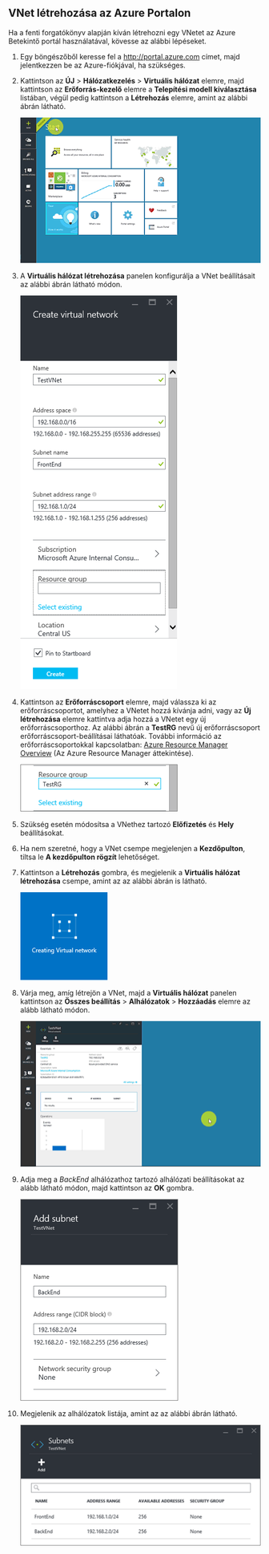 ## VNet létrehozása az Azure Portalon

Ha a fenti forgatókönyv alapján kíván létrehozni egy VNetet az Azure Betekintő portál használatával, kövesse az alábbi lépéseket.

1. Egy böngészőből keresse fel a http://portal.azure.com címet, majd jelentkezzen be az Azure-fiókjával, ha szükséges.
2. Kattintson az **ÚJ** > **Hálózatkezelés** > **Virtuális hálózat** elemre, majd kattintson az **Erőforrás-kezelő** elemre a **Telepítési modell kiválasztása** listában, végül pedig kattintson a **Létrehozás** elemre, amint az alábbi ábrán látható.

    ![VNet létrehozása az Azure Portalon](./media/virtual-networks-create-vnet-arm-pportal-include/vnet-create-arm-pportal-figure1.gif)

3. A **Virtuális hálózat létrehozása** panelen konfigurálja a VNet beállításait az alábbi ábrán látható módon.

    ![Virtuális hálózat létrehozása panel](./media/virtual-networks-create-vnet-arm-pportal-include/vnet-create-arm-pportal-figure2.png)

4. Kattintson az **Erőforráscsoport** elemre, majd válassza ki az erőforráscsoportot, amelyhez a VNetet hozzá kívánja adni, vagy az **Új létrehozása** elemre kattintva adja hozzá a VNetet egy új erőforráscsoporthoz. Az alábbi ábrán a **TestRG** nevű új erőforráscsoport erőforráscsoport-beállításai láthatóak. További információ az erőforráscsoportokkal kapcsolatban: [Azure Resource Manager Overview](../articles/resource-group-overview.md#resource-groups) (Az Azure Resource Manager áttekintése).

    ![Erőforráscsoport](./media/virtual-networks-create-vnet-arm-pportal-include/vnet-create-arm-pportal-figure3.png)

5. Szükség esetén módosítsa a VNethez tartozó **Előfizetés** és **Hely** beállításokat. 

6. Ha nem szeretné, hogy a VNet csempe megjelenjen a **Kezdőpulton**, tiltsa le **A kezdőpulton rögzít** lehetőséget. 

7. Kattintson a **Létrehozás** gombra, és megjelenik a **Virtuális hálózat létrehozása** csempe, amint az az alábbi ábrán is látható.

    ![Virtuális hálózat csempéjének létrehozása](./media/virtual-networks-create-vnet-arm-pportal-include/vnet-create-arm-pportal-figure4.png)

8. Várja meg, amíg létrejön a VNet, majd a **Virtuális hálózat** panelen kattintson az **Összes beállítás** > **Alhálózatok** > **Hozzáadás** elemre az alább látható módon.

    ![Alhálózat hozzáadása az Azure Portalon](./media/virtual-networks-create-vnet-arm-pportal-include/vnet-create-arm-pportal-figure5.gif)

9. Adja meg a *BackEnd* alhálózathoz tartozó alhálózati beállításokat az alább látható módon, majd kattintson az **OK** gombra. 

    ![Alhálózat-beállítások](./media/virtual-networks-create-vnet-arm-pportal-include/vnet-create-arm-pportal-figure6.png)

10. Megjelenik az alhálózatok listája, amint az az alábbi ábrán látható.

    ![A VNet alhálózatainak listája](./media/virtual-networks-create-vnet-arm-pportal-include/vnet-create-arm-pportal-figure7.png)


<!--HONumber=Sep16_HO4-->


